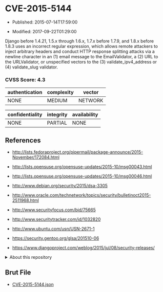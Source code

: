# CVE-2015-5144

- Published: 2015-07-14T17:59:00

- Modified: 2017-09-22T01:29:00

Django before 1.4.21, 1.5.x through 1.6.x, 1.7.x before 1.7.9, and 1.8.x before 1.8.3 uses an incorrect regular expression, which allows remote attackers to inject arbitrary headers and conduct HTTP response splitting attacks via a newline character in an (1) email message to the EmailValidator, a (2) URL to the URLValidator, or unspecified vectors to the (3) validate_ipv4_address or (4) validate_slug validator.

### CVSS Score: **4.3**

| authentication | complexity | vector |
| --- | --- | --- |
| NONE | MEDIUM | NETWORK |

| confidentiality | integrity | availability |
| --- | --- | --- |
| NONE | PARTIAL | NONE |

## References

* http://lists.fedoraproject.org/pipermail/package-announce/2015-November/172084.html

* http://lists.opensuse.org/opensuse-updates/2015-10/msg00043.html

* http://lists.opensuse.org/opensuse-updates/2015-10/msg00046.html

* http://www.debian.org/security/2015/dsa-3305

* http://www.oracle.com/technetwork/topics/security/bulletinoct2015-2511968.html

* http://www.securityfocus.com/bid/75665

* http://www.securitytracker.com/id/1032820

* http://www.ubuntu.com/usn/USN-2671-1

* https://security.gentoo.org/glsa/201510-06

* https://www.djangoproject.com/weblog/2015/jul/08/security-releases/

<details>
<summary>About this repository</summary> 

  This repository is part of the project [Live Hack CVE](https://github.com/Live-Hack-CVE). Main website can be found [www.live-hack.org](https://www.live-hack.org) 
  
  Made by [Sn0wAlice](https://github.com/Sn0wAlice) for the people that care about security and need to have a feed of the latest CVEs. Hope you enjoy it, don't forget to star the repo and follow me on [Twitter](https://twitter.com/Sn0wAlice) and [Github](https://github.com/Sn0wAlice). And that is my [personnal website](https://www.alice-snow.me/)

  - [Home Page](https://github.com/Live-Hack-CVE)
  - [Framework](https://github.com/Live-Hack-CVE/cve-framework)
  - [CVE database](https://github.com/Live-Hack-CVE/full_database)
  - [Changelog](https://github.com/Live-Hack-CVE/Changelog)
</details>

## Brut File

* [CVE-2015-5144.json](https://raw.githubusercontent.com/Live-Hack-CVE/full_database/main/cves/2015/CVE-2015-5144.json)

